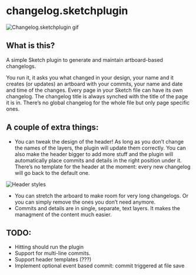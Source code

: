 # changelog.sketchplugin

![Changelog.sketchplugin gif](http://i.giphy.com/3o72F7aLBOxm4fHzTa.gif)

## What is this?
A simple Sketch plugin to generate and maintain artboard-based changelogs. 

You run it, it asks you what changed in your design, your name and it creates (or updates) an artboard with your commits, your name and date and time of the changes.
Every page in your Sketch file can have its own changelog. The changelog title is always synched with the title of the page it is in. There’s no global changelog for the whole file but only page specific ones.

## A couple of extra things: 
- You can tweak the design of the header! As long as you don’t change the names of the layers, the plugin will update them correctly. You can also make the header bigger to add more stuff and the plugin will automatically place commits and details in the right position under it. There’s no template for the header at the moment: every new changelog will go back to the default one.

![Header styles](http://i.imgur.com/N98h1wS.png)

- You can stretch the arboard to make room for very long changelogs. Or you can simply remove the ones you don’t need anymore.
- Commits and details are in single, separate, text layers. It makes the managment of the content much easier.

## TODO:
- Hitting should run the plugin
- Support for multi-line commits.
- Support header templates (???)
- Implement optional event based commit: commit triggered at file save
